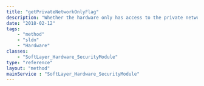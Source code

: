 ```yaml
---
title: "getPrivateNetworkOnlyFlag"
description: "Whether the hardware only has access to the private network."
date: "2018-02-12"
tags:
    - "method"
    - "sldn"
    - "Hardware"
classes:
    - "SoftLayer_Hardware_SecurityModule"
type: "reference"
layout: "method"
mainService : "SoftLayer_Hardware_SecurityModule"
---
```

